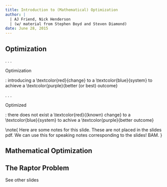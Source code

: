 ```yaml
---
title: Introduction to (Mathematical) Optimization
author: |
  | AJ Friend, Nick Henderson
  | (w/ material from Stephen Boyd and Steven Diamond)
date: June 28, 2015
---
```


## Optimization

. . .

Optimization

:   introducing a \textcolor{red}{change} to a \textcolor{blue}{system} to achieve
    a \textcolor{purple}{better (or best) outcome}

. . .

Optimized

:   there does not exist a \textcolor{red}{(known) change} to a
    \textcolor{blue}{system} to achive a \textcolor{purple}{better outcome}

\note{
Here are some notes for this slide.  These are not placed in the slides pdf.  We
can use this for speaking notes corresponding to the slides!  BAM.
}

## Mathematical Optimization

## The Raptor Problem

See other slides
